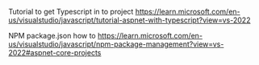 Tutorial to get Typescript in to project
https://learn.microsoft.com/en-us/visualstudio/javascript/tutorial-aspnet-with-typescript?view=vs-2022

NPM package.json how to
https://learn.microsoft.com/en-us/visualstudio/javascript/npm-package-management?view=vs-2022#aspnet-core-projects

